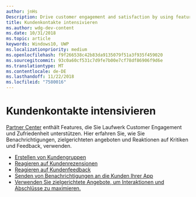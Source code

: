 ```yaml
---
author: jnHs
Description: Drive customer engagement and satisfaction by using features like notifications, targeted offers, responding to reviews and feedback, and more.
title: Kundenkontakte intensivieren
ms.author: wdg-dev-content
ms.date: 10/31/2018
ms.topic: article
keywords: Windows10, UWP
ms.localizationpriority: medium
ms.openlocfilehash: f9f266538c42b83da9135079f51a3f935f459020
ms.sourcegitcommit: 93c0a60cf531c7d9fe7b00e7cf78df86906f9d6e
ms.translationtype: MT
ms.contentlocale: de-DE
ms.lasthandoff: 11/22/2018
ms.locfileid: "7580016"
---
```

# <a name="engage-with-your-customers"></a>Kundenkontakte intensivieren

[Partner Center](https://partner.microsoft.com/dashboard) enthält Features, die Sie Laufwerk Customer Engagement und Zufriedenheit unterstützen. Hier erfahren Sie, wie Sie Benachrichtigungen, zielgerichteten angeboten und Reaktionen auf Kritiken und Feedback, verwenden.

-   [Erstellen von Kundengruppen](create-customer-groups.md)
-   [Reagieren auf Kundenrezensionen](respond-to-customer-reviews.md)
-   [Reagieren auf Kundenfeedback](respond-to-customer-feedback.md)
-   [Senden von Benachrichtigungen an die Kunden Ihrer App](send-push-notifications-to-your-apps-customers.md)
-   [Verwenden Sie zielgerichtete Angebote, um Interaktionen und Abschlüsse zu maximieren.](use-targeted-offers-to-maximize-engagement-and-conversions.md)

 
